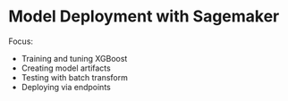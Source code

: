 # Model Deployment with Sagemaker

Focus:
* Training and tuning XGBoost
* Creating model artifacts
* Testing with batch transform
* Deploying via endpoints
